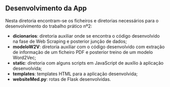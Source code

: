 ## Desenvolvimento da App

Nesta diretoria encontram-se os ficheiros e diretorias necessários para o desenvolvimento do trabalho prático nº2:

<ul>
<li><strong>dicionarios</strong>: diretoria auxiliar onde se encontra o código desenvolvido na fase de Web Scraping e posterior junção de dados;</li>
<li><strong>modeloW2V</strong>: diretoria auxiliar com o código desenvolvido com extração de informação de um ficheiro PDF e posterior treino de um modelo Word2Vec;</li>
<li><strong>static</strong>: diretoria com alguns scripts em JavaScript de auxílio à aplicação desenvolvida;</li>
<li><strong>templates</strong>: templates HTML para a aplicação desenvolvida;</li>
<li><strong>websiteMed.py</strong>: rotas de Flask desenvolvidas.</li>
</ul> 
